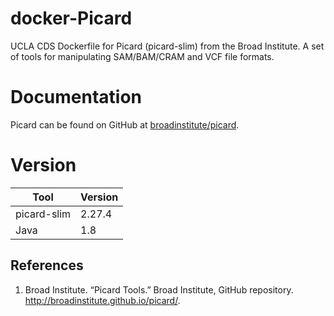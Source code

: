 # docker-Picard
UCLA CDS Dockerfile for Picard (picard-slim) from the Broad Institute. A set of tools for manipulating SAM/BAM/CRAM and VCF file formats.

# Documentation

Picard can be found on GitHub at [broadinstitute/picard](https://github.com/broadinstitute/picard).

# Version
| Tool | Version |
|------|---------|
| picard-slim | 2.27.4 |
| Java | 1.8 |


## References

1. Broad Institute. “Picard Tools.” Broad Institute, GitHub repository. http://broadinstitute.github.io/picard/.
